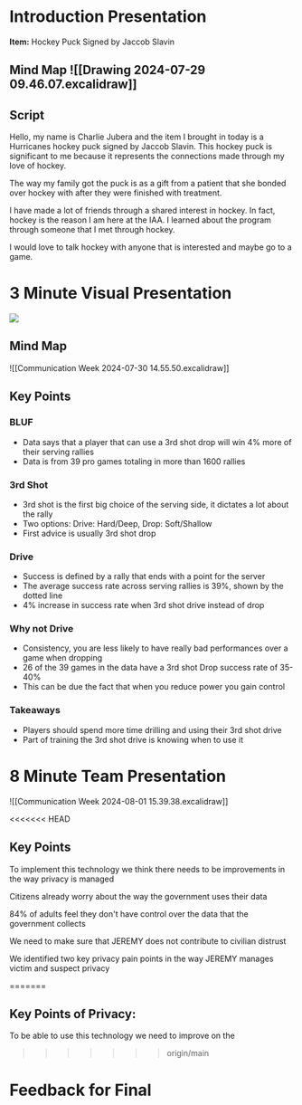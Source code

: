 # Introduction Presentation
**Item:** Hockey Puck Signed by Jaccob Slavin

## Mind Map ![[Drawing 2024-07-29 09.46.07.excalidraw]]
## Script
Hello, my name is Charlie Jubera and the item I brought in today is a Hurricanes hockey puck signed by Jaccob Slavin. This hockey puck is significant to me because it represents the connections made through my love of hockey. 

The way my family got the puck is as a gift from a patient that she bonded over hockey with after they were finished with treatment. 

I have made a lot of friends through a shared interest in hockey. In fact, hockey is the reason I am here at the IAA. I learned about the program through someone that I met through hockey.

I would love to talk hockey with anyone that is interested and maybe go to a game. 
 
# 3 Minute Visual Presentation
![](https://nolan-smyth.com/assets/Third_Shot_Success.png)
##  Mind Map
![[Communication Week 2024-07-30 14.55.50.excalidraw]]
## Key Points
### BLUF

- Data says that a player that can use a 3rd shot drop will win 4% more of their serving rallies
- Data is from 39 pro games totaling in more than 1600 rallies
### 3rd Shot
- 3rd shot is the first big choice of the serving side, it dictates a lot about the rally
- Two options: Drive: Hard/Deep, Drop: Soft/Shallow
- First advice is usually 3rd shot drop
### Drive
- Success is defined by a rally that ends with a point for the server
- The average success rate across serving rallies is 39%, shown by the dotted line
- 4% increase in success rate when 3rd shot drive instead of drop
### Why not Drive
- Consistency, you are less likely to have really bad performances over a game when dropping 
- 26 of the 39 games in the data have a 3rd shot Drop success rate of 35-40%
- This can be due the fact that when you reduce power you gain control

### Takeaways
- Players should spend more time drilling and using their 3rd shot drive
- Part of training the 3rd shot drive is knowing when to use it



# 8 Minute Team Presentation

![[Communication Week 2024-08-01 15.39.38.excalidraw]]

<<<<<<< HEAD
## Key Points
To implement this technology we think there needs to be improvements in the way privacy is managed

Citizens already worry about the way the government uses their data

84% of adults feel they don't have control over the data that the government collects

We need to make sure that JEREMY does not contribute to civilian distrust 

We identified two key privacy pain points in the way JEREMY manages victim and suspect privacy



=======
## Key Points of Privacy:

To be able to use this technology we need to improve on the 
>>>>>>> origin/main



# Feedback for Final
